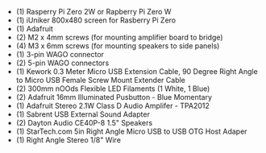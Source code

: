 - (1) Rasperry Pi Zero 2W or Rapberry Pi Zero W
- (1) iUniker 800x480 screen for Rasberry Pi Zero
- (1) Adafruit 
- (2) M2 x 4mm screws (for mounting amplifier board to bridge)
- (4) M3 x 6mm screws (for mounting speakers to side panels)
- (1) 3-pin WAGO connector
- (2) 5-pin WAGO connectors
- (1) Kework 0.3 Meter Micro USB Extension Cable, 90 Degree Right Angle to Micro USB Female Screw Mount Extender Cable
- (2) 300mm nOOds Flexible LED Filaments (1 White, 1 Blue)
- (2) Adafruit 16mm Illuminated Pusbutton - Blue Momentary
- (1) Adafruit Stereo 2.1W Class D Audio Amplifer - TPA2012
- (1) Sabrent USB External Sound Adapter
- (2) Dayton Audio CE40P-8 1.5" Speakers
- (1) StarTech.com 5in Right Angle Micro USB to USB OTG Host Adaper
- (1) Right Angle Stereo 1/8" Wire
